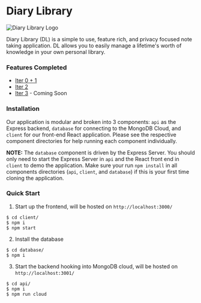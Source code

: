 # Diary Library

![Diary Library Logo](docs/assets/logo.png)

Diary Library (DL) is a simple to use, feature rich, and privacy focused note taking application. DL allows you to easily manage a lifetime's worth of knowledge in your own personal library.

### Features Completed

- [Iter 0 + 1](https://github.com/BUMETCS673/BUMETCS673OLF21P3/issues?q=is%3Aissue+is%3Aclosed+project%3ABUMETCS673%2FBUMETCS673OLF21P3%2F2)
- [Iter 2](https://github.com/BUMETCS673/BUMETCS673OLF21P3/issues?q=is%3Aissue+is%3Aclosed+project%3ABUMETCS673%2FBUMETCS673OLF21P3%2F3)
- [Iter 3](TBD) - Coming Soon

### Installation

Our application is modular and broken into 3 components: `api` as the Express backend, `database` for connecting to the MongoDB Cloud, and `client` for our front-end React application. Please see the respective component directories for help running each component individually.

**NOTE:** The `database` component is driven by the Express Server. You should only need to start the Express Server in `api` and the React front end in `client` to demo the application. Make sure your run `npm install` in all components directories (`api`, `client`, and `database`) if this is your first time cloning the application.

### Quick Start

1. Start up the frontend, will be hosted on `http://localhost:3000/`

```
$ cd client/
$ npm i
$ npm start
```

2. Install the database

```
$ cd database/
$ npm i
```

3. Start the backend hooking into MongoDB cloud, will be hosted on `http://localhost:3001/`

```
$ cd api/
$ npm i
$ npm run cloud
```
